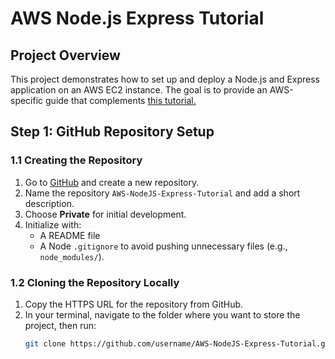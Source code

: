 # AWS Node.js Express Tutorial

## Project Overview
This project demonstrates how to set up and deploy a Node.js and Express application on an AWS EC2 instance. The goal is to provide an AWS-specific guide that complements [this tutorial.]()

## Step 1: GitHub Repository Setup

### 1.1 Creating the Repository
1. Go to [GitHub](https://github.com/) and create a new repository.
2. Name the repository `AWS-NodeJS-Express-Tutorial` and add a short description.
3. Choose **Private** for initial development.
4. Initialize with:
   - A README file
   - A Node `.gitignore` to avoid pushing unnecessary files (e.g., `node_modules/`).

### 1.2 Cloning the Repository Locally
1. Copy the HTTPS URL for the repository from GitHub.
2. In your terminal, navigate to the folder where you want to store the project, then run:
   ```bash
   git clone https://github.com/username/AWS-NodeJS-Express-Tutorial.git
